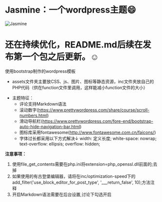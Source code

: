 # Jasmine：一个wordpress主题:smile:

![Jasmine](https://cdn.jsdelivr.net/gh/rm-rf-run/cdn/img/github-jasmine.png)

# 还在持续优化，README.md后续在发布第一个包之后更新。:relaxed:

使用bootstrap制作的wordpress模板<br>
* assets文件夹主要放CSS、js、图片、图标等静态资源，inc文件夹放自己的PHP代码（供在function文件里调用，这样能减小function文件的大小）
- 主题特征：
	* 评论支持Markdown语法
	* 滚动数字(https://www.prettywordpress.com/share/course/scroll-numbers.html)
	* 滑动导航栏(https://www.prettywordpress.com/fore-end/bootstrap-auto-hide-navigation-bar.html)
	* 图标库采用fontawesome(http://www.fontawesome.com.cn/faicons/)
	* 字体过长都采用以下方式解决↓
	width: 定义长度;
    white-space: nowrap;
    text-overflow: ellipsis;
    overflow: hidden;

**注意事项：**
1. 使用file_get_contents需要在php.ini将extension=php_openssl.dll前面的;去掉
2. 如果使用的有古登堡编辑器，请将在inc/optimization-speed下的add_filter('use_block_editor_for_post_type', '___return_false', 10);方法注释
3. 开启Markdown语法需要在后台设置,讨论下勾选开启
